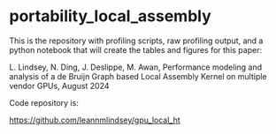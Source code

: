 # portability_local_assembly
This is the repository with profiling scripts, raw profiling output, and a python notebook that will create the tables and figures for this paper:

L. Lindsey, N. Ding, J. Deslippe, M. Awan, Performance modeling and analysis of a de Bruijn Graph based Local Assembly Kernel on multiple vendor GPUs, August 2024

Code repository is:

https://github.com/leannmlindsey/gpu_local_ht
